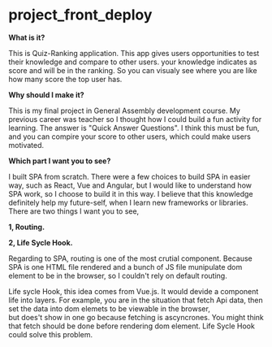 # project_front_deploy

**What is it?**

This is Quiz-Ranking application. This app gives users opportunities to test their knowledge and compare to other users. 
your knowledge indicates as score and will be in the ranking. 
So you can visualy see where you are like how many score the top user has.


**Why should I make it?**

This is my final project in General Assembly development course.
My previous career was teacher so I thought how I could build a fun activity for learning. 
The answer is "Quick Answer Questions". I think this must be fun, and you can compire your score to other users, which could make users motivated.


**Which part I want you to see?**

I built SPA from scratch. There were a few choices to build SPA in easier way, 
such as React, Vue and Angular, but I would like to understand how SPA work, 
so I choose to build it in this way. I believe that this knowledge definitely help my future-self, when I learn new frameworks or libraries.
There are two things I want you to see,

**1,  Routing.**

**2,  Life Sycle Hook.**

Regarding to SPA, routing is one of the most crutial component. 
Because SPA is one HTML file rendered and a bunch of JS file munipulate dom element to be in the browser, 
so  I couldn't rely on default routing.

Life sycle Hook, this idea comes from Vue.js. 
It would devide a component life into layers. 
For example,  you are in the situation that fetch Api data, then set the data into dom elemets to be viewable in the browser,  
but does't show in one go because fetching is ascyncrones. 
You might think that fetch should be done before rendering dom element. Life Sycle Hook could solve this problem.
